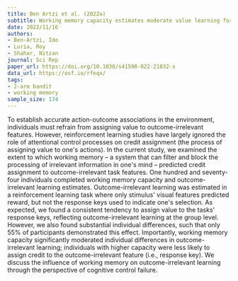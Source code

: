 ```yaml
---
title: Ben Artzi et al. (2022a)
subtitle: Working memory capacity estimates moderate value learning for outcome-irrelevant features
date: 2022/11/16
authors:
- Ben-Artzi, Ido
- Luria, Roy
- Shahar, Nitzan
journal: Sci Rep
paper_url: https://doi.org/10.1038/s41598-022-21832-x
data_url: https://osf.io/rfeqx/
tags:
- 2-arm bandit
- working memory
sample_size: 174
---
```


To establish accurate action-outcome associations in the environment, individuals must refrain from assigning value to outcome-irrelevant features. However, reinforcement learning studies have largely ignored the role of attentional control processes on credit assignment (the process of assigning value to one's actions). In the current study, we examined the extent to which working memory – a system that can filter and block the processing of irrelevant information in one's mind – predicted credit assignment to outcome-irrelevant task features. One hundred and seventy-four individuals completed working memory capacity and outcome-irrelevant learning estimates. Outcome-irrelevant learning was estimated in a reinforcement learning task where only stimulus' visual features predicted reward, but not the response keys used to indicate one's selection. As expected, we found a consistent tendency to assign value to the tasks' response keys, reflecting outcome-irrelevant learning at the group level. However, we also found substantial individual differences, such that only 55% of participants demonstrated this effect. Importantly, working memory capacity significantly moderated individual differences in outcome-irrelevant learning; individuals with higher capacity were less likely to assign credit to the outcome-irrelevant feature (i.e., response key). We discuss the influence of working memory on outcome-irrelevant learning through the perspective of cognitive control failure.
